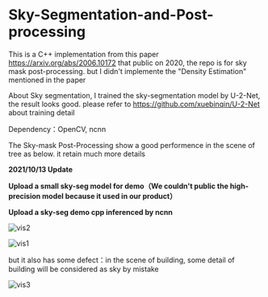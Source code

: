 # Sky-Segmentation-and-Post-processing
This is a C++ implementation from this paper https://arxiv.org/abs/2006.10172 that public on 2020, the repo is for sky mask post-processing. but I didn't implemente the "Density Estimation" mentioned in the paper

About Sky segmentation, I trained the sky-segmentation model by U-2-Net, the result looks good. please refer to https://github.com/xuebinqin/U-2-Net about training detail

Dependency：OpenCV, ncnn

The Sky-mask Post-Processing show a good performence in the scene of tree as below. it retain much more details

**2021/10/13 Update**

**Upload a small sky-seg model for demo（We couldn't public the high-precision model because it used in our product）**

**Upload a sky-seg demo cpp inferenced by ncnn**

![vis2](https://github.com/xiongzhu666/Sky-Segmentation-and-Post-processing/blob/main/vis2.png)

![vis1](https://github.com/xiongzhu666/Sky-Segmentation-and-Post-processing/blob/main/vis1.png)

but it also has some defect：in the scene of building, some detail of building will be considered as sky by mistake

![vis3](https://github.com/xiongzhu666/Sky-Segmentation-and-Post-processing/blob/main/vis3.png)

